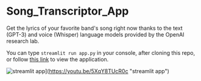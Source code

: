 # Song_Transcriptor_App
Get the lyrics of your favorite band's song right now thanks to the text (GPT-3) and voice (Whisper) language models provided by the OpenAI research lab.

You can type `streamlit run app.py` in your console, after cloning this repo, or follow [this link](https://bartekkrzepkowski-song-transcriptor-app-streamlit-app-e3htiq.streamlitapp.com/) to view the application.



![streamlit app](https://i.ytimg.com/vi/5XqY8TUcR0c/maxresdefault.jpg)](https://youtu.be/5XqY8TUcR0c "streamlit app")
